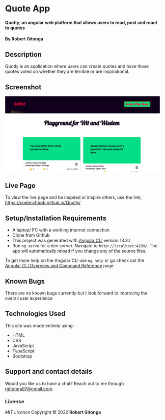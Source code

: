 # Quote App

#### Quotly; an angular web platform that allows users to read, post and react to quotes

#### By **Robert Gitonga**

## Description

Quotly is an application where users can create quotes and have those quotes voted on whether they are terrible or are inspirational.

## Screenshot

![Screenshot from 2020-08-27 11-27-41](https://github.com/CodeRichBob/Quotly/blob/master/src/assets/img/quotlyscrnsht.png)

## Live Page

To view the live page and be inspired or inspire others, use the link; https://coderichbob.github.io/Quotly/

## Setup/Installation Requirements

- A laptop/ PC with a working internet connection.
- Clone from Github
- This project was generated with [Angular CLI](https://github.com/angular/angular-cli) version 13.3.1.
- Run `ng serve` for a dev server. Navigate to `http://localhost:4200/`. The app will automatically reload if you change any of the source files.

To get more help on the Angular CLI use `ng help` or go check out the [Angular CLI Overview and Command Reference](https://angular.io/cli) page.

## Known Bugs

There are no known bugs currently but I look forward to improving the overall user experience

## Technologies Used

This site was made entirely using:

- HTML
- CSS
- JavaScript
- TypeScript
- Bootstrap

## Support and contact details

Would you like us to have a chat? Reach out to me through rgitonga07@gmail.com.

### License

_MIT Licence_
Copyright &copy; 2022 **Robert Gitonga**
